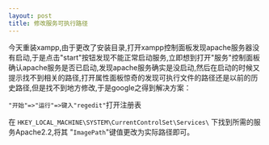 ```yaml
---
layout: post
title: 修改服务可执行路径
---
```

今天重装xampp,由于更改了安装目录,打开xampp控制面板发现apache服务器没有启动,于是点击"start"按钮发现不能正常启动服务,立即想到打开"服务"控制面板确认apache服务是否已启动,发现apache服务确实是没启动,然后在启动的时候又提示找不到相关的路径,打开属性面板惊奇的发现可执行文件的路径还是以前的历史路径,但是找不到地方修改,于是google之得到解决方案：

`"开始"=>"运行"=>键入"regedit"`打开注册表

在 `HKEY_LOCAL_MACHINE\SYSTEM\CurrentControlSet\Services\` 下找到所需的服务Apache2.2,将其 "`ImagePath`"键值更改为实际路径即可。